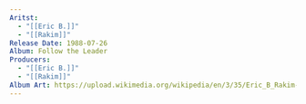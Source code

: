 ```yaml
---
Aritst:
  - "[[Eric B.]]"
  - "[[Rakim]]"
Release Date: 1988-07-26
Album: Follow the Leader
Producers:
  - "[[Eric B.]]"
  - "[[Rakim]]"
Album Art: https://upload.wikimedia.org/wikipedia/en/3/35/Eric_B_Rakim-Follow_the_Leader_%28album_cover%29.jpg
---
```

